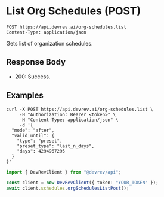 # List Org Schedules (POST)

```http
POST https://api.devrev.ai/org-schedules.list
Content-Type: application/json
```

Gets list of organization schedules.



## Response Body

- 200: Success.

## Examples

```shell
curl -X POST https://api.devrev.ai/org-schedules.list \
     -H "Authorization: Bearer <token>" \
     -H "Content-Type: application/json" \
     -d '{
  "mode": "after",
  "valid_until": {
    "type": "preset",
    "preset_type": "last_n_days",
    "days": 4294967295
  }
}'
```

```typescript
import { DevRevClient } from "@devrev/api";

const client = new DevRevClient({ token: "YOUR_TOKEN" });
await client.schedules.orgSchedulesListPost();

```